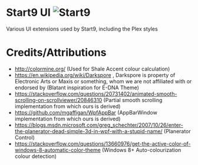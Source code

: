 # Start9 UI ![Start9](https://start9.menu/assets/img/icon32.png)
Various UI extensions used by Start9, including the Plex styles

# Credits/Attributions
- http://colormine.org/ (Used for Shale Accent colour calculation)
- https://en.wikipedia.org/wiki/Darkspore , Darkspore is property of Electronic Arts or Maxis or something, whom we are not affiliated with or endorsed by (Blatant inspiration for E-DNA Theme)
- https://stackoverflow.com/questions/20731402/animated-smooth-scrolling-on-scrollviewer/20846310 (Partial smooth scrolling implementation from which ours is derived)
- https://github.com/mgaffigan/WpfAppBar (AppBarWindow implementation from which ours is derived)
- https://blogs.msdn.microsoft.com/greg_schechter/2007/10/26/enter-the-planerator-dead-simple-3d-in-wpf-with-a-stupid-name/ (Planerator Control)
- https://stackoverflow.com/questions/13660976/get-the-active-color-of-windows-8-automatic-color-theme (Windows 8+ Auto-colourization colour detection)
